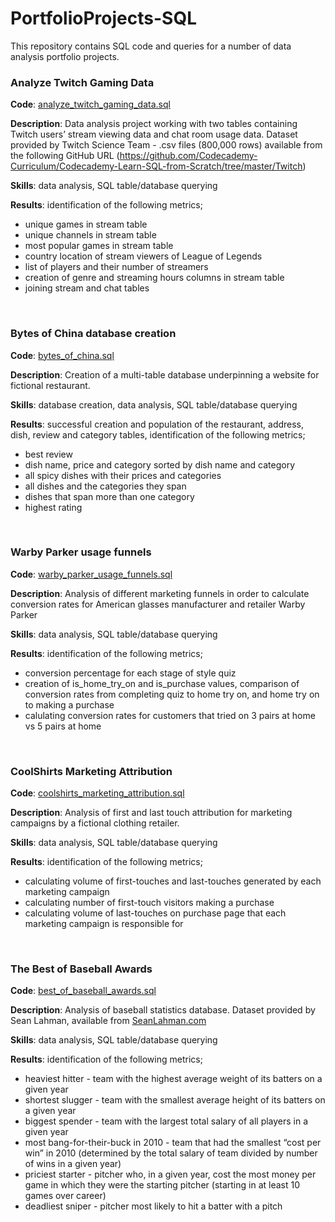 # PortfolioProjects-SQL

This repository contains SQL code and queries for a number of data analysis portfolio projects.
<br>

### Analyze Twitch Gaming Data
**Code**: [analyze_twitch_gaming_data.sql](https://github.com/joeorefice/PortfolioProjects-SQL/blob/main/analyze_twitch_gaming_data.sql)

**Description**:  Data analysis project working with two tables containing Twitch users’ stream viewing data and chat room usage data. Dataset provided by Twitch Science Team - .csv files (800,000 rows) available from the following GitHub URL (https://github.com/Codecademy-Curriculum/Codecademy-Learn-SQL-from-Scratch/tree/master/Twitch)

**Skills**: data analysis, SQL table/database querying

**Results**: identification of the following metrics;
* unique games in stream table
* unique channels in stream table
* most popular games in stream table
* country location of stream viewers of League of Legends
* list of players and their number of streamers
* creation of genre and streaming hours columns in stream table
* joining stream and chat tables

<br>

### Bytes of China database creation  
**Code**: [bytes_of_china.sql](https://github.com/joeorefice/PortfolioProjects-SQL/blob/main/bytes_of_china.sql)

**Description**: Creation of a multi-table database underpinning a website for fictional restaurant. 

**Skills**: database creation, data analysis, SQL table/database querying

**Results**: successful creation and population of the restaurant, address, dish, review and category tables, identification of the following metrics;
* best review
* dish name, price and category sorted by dish name and category
* all spicy dishes with their prices and categories
* all dishes and the categories they span
* dishes that span more than one category 
* highest rating

<br>

### Warby Parker usage funnels  
**Code**: [warby_parker_usage_funnels.sql](https://github.com/joeorefice/PortfolioProjects-SQL/blob/main/warby_parker_usage_funnels.sql)

**Description**: Analysis of different marketing funnels in order to calculate conversion rates for American glasses manufacturer and retailer Warby Parker  

**Skills**: data analysis, SQL table/database querying

**Results**: identification of the following metrics;
* conversion percentage for each stage of style quiz
* creation of is_home_try_on and is_purchase values, comparison of conversion rates from completing quiz to home try on, and home try on to making a purchase
* calulating conversion rates for customers that tried on 3 pairs at home vs 5 pairs at home 

<br>

### CoolShirts Marketing Attribution 
**Code**: [coolshirts_marketing_attribution.sql](https://github.com/joeorefice/PortfolioProjects-SQL/blob/main/coolshirts_marketing_attribution.sql)

**Description**: Analysis of first and last touch attribution for marketing campaigns by a fictional clothing retailer.

**Skills**: data analysis, SQL table/database querying

**Results**: identification of the following metrics;
* calculating volume of first-touches and last-touches generated by each marketing campaign
* calculating number of first-touch visitors making a purchase
* calculating volume of last-touches on purchase page that each marketing campaign is responsible for

<br>

### The Best of Baseball Awards
**Code**: [best_of_baseball_awards.sql](https://github.com/joeorefice/PortfolioProjects-SQL/blob/main/best_of_baseball_awards.sql)

**Description**: Analysis of baseball statistics database. Dataset provided by Sean Lahman, available from [SeanLahman.com](http://www.seanlahman.com/)

**Skills**: data analysis, SQL table/database querying

**Results**: identification of the following metrics;
* heaviest hitter - team with the highest average weight of its batters on a given year
* shortest slugger - team with the smallest average height of its batters on a given year
* biggest spender - team with the largest total salary of all players in a given year
* most bang-for-their-buck in 2010 - team that had the smallest “cost per win” in 2010 (determined by the total salary of team divided by number of wins in a given year)
* priciest starter - pitcher who, in a given year, cost the most money per game in which they were the starting pitcher (starting in at least 10 games over career)
* deadliest sniper - pitcher most likely to hit a batter with a pitch
